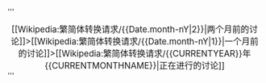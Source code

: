 '''<big><div style="text-align: center;">[[Wikipedia:繁简体转换请求/{{Date.month-nY|2}}|两个月前的讨论]]>[[Wikipedia:繁简体转换请求/{{Date.month-nY|1}}|一个月前的讨论]]>[[Wikipedia:繁简体转换请求/{{CURRENTYEAR}}年{{CURRENTMONTHNAME}}|正在进行的讨论]]</div></big>'''